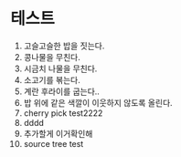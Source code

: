 # 테스트

1. 고슬고슬한 밥을 짓는다.
2. 콩나물을 무친다.
3. 시금치 나물을 무친다.
4. 소고기를 볶는다.
5. 계란 후라이를 굽는다..
6. 밥 위에 같은 색깔이 이웃하지 않도록 올린다.
7. cherry pick test2222
8. dddd
9. 추가할게 이거확인해
10. source tree test
